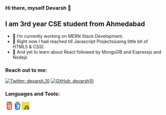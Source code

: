 ### Hi there, myself Devarsh 👋

## I am 3rd year CSE student from Ahmedabad

- 🔭 I’m currently working on MERN Stack Development.
- 🌱 Right now I had reached till Javascript Projects(using little bit of HTML5 & CSS). 
- :book: And yet to learn about React followed by MongoDB and Expressjs and Nodejs


### Reach out to me:

[![Twitter: devarsh_10](https://img.shields.io/twitter/follow/devarsh_10?style=social)](https://twitter.com/devarsh_10)
[![GitHub: devarsh10](https://img.shields.io/github/followers/devarsh10?label=follow&style=social)](https://github.com/devarsh10)

### Languages and Tools:

<img align="left" alt="HTML5" width="26px" src="https://raw.githubusercontent.com/github/explore/80688e429a7d4ef2fca1e82350fe8e3517d3494d/topics/html/html.png" />
<img align="left" alt="CSS3" width="26px" src="https://raw.githubusercontent.com/github/explore/80688e429a7d4ef2fca1e82350fe8e3517d3494d/topics/css/css.png" />
<img align="left" alt="JavaScript" width="26px" src="https://raw.githubusercontent.com/github/explore/80688e429a7d4ef2fca1e82350fe8e3517d3494d/topics/javascript/javascript.png" />
<br />
<br />
<br />
